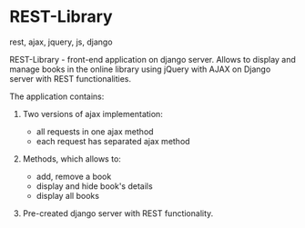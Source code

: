 # REST-Library

rest, ajax, jquery, js, django


REST-Library - front-end application on django server. 
Allows to display and manage books in the online library using jQuery with AJAX on Django server with REST functionalities.

The application contains:
1. Two versions of ajax implementation:
    - all requests in one ajax method
    - each request has separated ajax method

2. Methods, which allows to:
    - add, remove a book
    - display and hide book's details
    - display all books
 
3. Pre-created django server with REST functionality.
